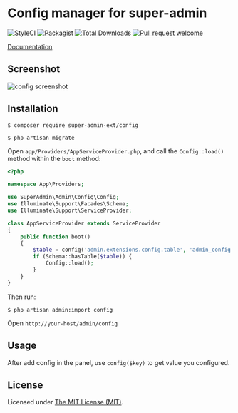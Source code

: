 Config manager for super-admin
========================

[![StyleCI](https://styleci.io/repos/387844084/shield?branch=main)](https://styleci.io/repos/387844084)
[![Packagist](https://img.shields.io/github/license/super-admin-org/config?style=flat-square&color=brightgreen)](https://packagist.org/packages/super-admin-ext/config)
[![Total Downloads](https://img.shields.io/packagist/dt/super-admin-ext/config?style=flat-square)](https://packagist.org/packages/super-admin-ext/config)
[![Pull request welcome](https://img.shields.io/badge/pr-welcome-green?style=flat-square&color=brightgreen)]()


[Documentation](http://super-admin.org/docs/en/extension-config)

## Screenshot

![config screenshot](https://super-admin.org/docs/images/screenshots/ext-config.png)

## Installation

```
$ composer require super-admin-ext/config

$ php artisan migrate
```

Open `app/Providers/AppServiceProvider.php`, and call the `Config::load()` method within the `boot` method:

```php
<?php

namespace App\Providers;

use SuperAdmin\Admin\Config\Config;
use Illuminate\Support\Facades\Schema;
use Illuminate\Support\ServiceProvider;

class AppServiceProvider extends ServiceProvider
{
    public function boot()
    {
        $table = config('admin.extensions.config.table', 'admin_config');
        if (Schema::hasTable($table)) {
            Config::load();
        }
    }
}
```

Then run: 

```
$ php artisan admin:import config
```

Open `http://your-host/admin/config`

## Usage

After add config in the panel, use `config($key)` to get value you configured.

License
------------
Licensed under [The MIT License (MIT)](LICENSE).
